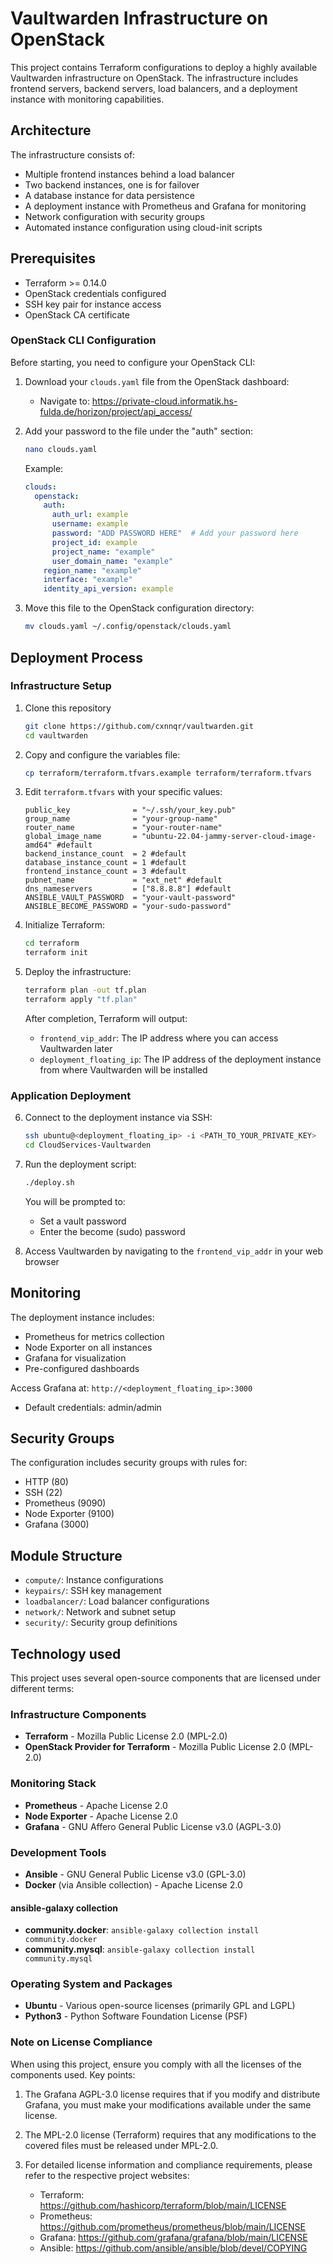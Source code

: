 # Vaultwarden Infrastructure on OpenStack

This project contains Terraform configurations to deploy a highly available Vaultwarden infrastructure on OpenStack. The infrastructure includes frontend servers, backend servers, load balancers, and a deployment instance with monitoring capabilities.

## Architecture

The infrastructure consists of:
- Multiple frontend instances behind a load balancer
- Two backend instances, one is for failover
- A database instance for data persistence
- A deployment instance with Prometheus and Grafana for monitoring
- Network configuration with security groups
- Automated instance configuration using cloud-init scripts

## Prerequisites

- Terraform >= 0.14.0
- OpenStack credentials configured
- SSH key pair for instance access
- OpenStack CA certificate

### OpenStack CLI Configuration

Before starting, you need to configure your OpenStack CLI:

1. Download your `clouds.yaml` file from the OpenStack dashboard:
   - Navigate to: https://private-cloud.informatik.hs-fulda.de/horizon/project/api_access/

2. Add your password to the file under the "auth" section:
   ```bash
   nano clouds.yaml
   ```
   
   Example:
   ```yaml
   clouds:
     openstack:
       auth:
         auth_url: example
         username: example
         password: "ADD PASSWORD HERE"  # Add your password here
         project_id: example
         project_name: "example"
         user_domain_name: "example"
       region_name: "example"
       interface: "example"
       identity_api_version: example
   ```

3. Move this file to the OpenStack configuration directory:
   ```bash
   mv clouds.yaml ~/.config/openstack/clouds.yaml
   ```

## Deployment Process

### Infrastructure Setup

1. Clone this repository
    ```bash
    git clone https://github.com/cxnnqr/vaultwarden.git
    cd vaultwarden
    ```

2. Copy and configure the variables file:
   ```bash
   cp terraform/terraform.tfvars.example terraform/terraform.tfvars
   ```

3. Edit `terraform.tfvars` with your specific values:
   ```hcl
   public_key              = "~/.ssh/your_key.pub"
   group_name              = "your-group-name"
   router_name             = "your-router-name"
   global_image_name       = "ubuntu-22.04-jammy-server-cloud-image-amd64" #default
   backend_instance_count  = 2 #default
   database_instance_count = 1 #default
   frontend_instance_count = 3 #default
   pubnet_name             = "ext_net" #default
   dns_nameservers         = ["8.8.8.8"] #default
   ANSIBLE_VAULT_PASSWORD  = "your-vault-password"
   ANSIBLE_BECOME_PASSWORD = "your-sudo-password"
   ```

4. Initialize Terraform:
   ```bash
   cd terraform
   terraform init
   ```

5. Deploy the infrastructure:
   ```bash
   terraform plan -out tf.plan
   terraform apply "tf.plan"
   ```

   After completion, Terraform will output:
   - `frontend_vip_addr`: The IP address where you can access Vaultwarden later
   - `deployment_floating_ip`: The IP address of the deployment instance from where Vaultwarden will be installed

### Application Deployment

6. Connect to the deployment instance via SSH:
   ```bash
   ssh ubuntu@<deployment_floating_ip> -i <PATH_TO_YOUR_PRIVATE_KEY>
   cd CloudServices-Vaultwarden
   ```

7. Run the deployment script:
   ```bash
   ./deploy.sh
   ```
   
   You will be prompted to:
   - Set a vault password
   - Enter the become (sudo) password

8. Access Vaultwarden by navigating to the `frontend_vip_addr` in your web browser

## Monitoring

The deployment instance includes:
- Prometheus for metrics collection
- Node Exporter on all instances
- Grafana for visualization
- Pre-configured dashboards

Access Grafana at: `http://<deployment_floating_ip>:3000`
- Default credentials: admin/admin

## Security Groups

The configuration includes security groups with rules for:
- HTTP (80)
- SSH (22)
- Prometheus (9090)
- Node Exporter (9100)
- Grafana (3000)

## Module Structure

- `compute/`: Instance configurations
- `keypairs/`: SSH key management
- `loadbalancer/`: Load balancer configurations
- `network/`: Network and subnet setup
- `security/`: Security group definitions

## Technology used

This project uses several open-source components that are licensed under different terms:

### Infrastructure Components

- **Terraform** - Mozilla Public License 2.0 (MPL-2.0)
- **OpenStack Provider for Terraform** - Mozilla Public License 2.0 (MPL-2.0)

### Monitoring Stack

- **Prometheus** - Apache License 2.0
- **Node Exporter** - Apache License 2.0
- **Grafana** - GNU Affero General Public License v3.0 (AGPL-3.0)

### Development Tools

- **Ansible** - GNU General Public License v3.0 (GPL-3.0)
- **Docker** (via Ansible collection) - Apache License 2.0

#### ansible-galaxy collection

- **community.docker**: `ansible-galaxy collection install community.docker`
- **community.mysql**: `ansible-galaxy collection install community.mysql`

### Operating System and Packages

- **Ubuntu** - Various open-source licenses (primarily GPL and LGPL)
- **Python3** - Python Software Foundation License (PSF)

### Note on License Compliance

When using this project, ensure you comply with all the licenses of the components used. Key points:

1. The Grafana AGPL-3.0 license requires that if you modify and distribute Grafana, you must make your modifications available under the same license.

2. The MPL-2.0 license (Terraform) requires that any modifications to the covered files must be released under MPL-2.0.

3. For detailed license information and compliance requirements, please refer to the respective project websites:
   - Terraform: https://github.com/hashicorp/terraform/blob/main/LICENSE
   - Prometheus: https://github.com/prometheus/prometheus/blob/main/LICENSE
   - Grafana: https://github.com/grafana/grafana/blob/main/LICENSE
   - Ansible: https://github.com/ansible/ansible/blob/devel/COPYING
